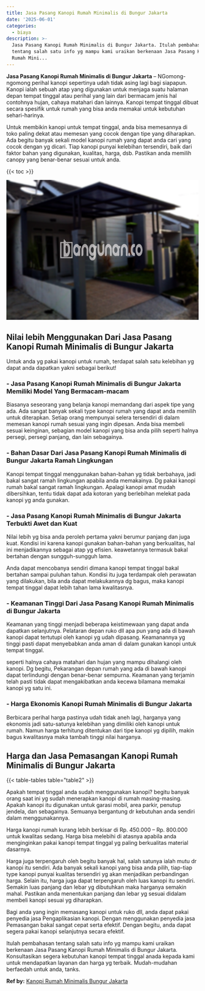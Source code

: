 ```yaml
---
title: Jasa Pasang Kanopi Rumah Minimalis di Bungur Jakarta
date: '2025-06-01'
categories:
  - biaya
description: >-
  Jasa Pasang Kanopi Rumah Minimalis di Bungur Jakarta. Itulah pembahasan
  tentang salah satu info yg mampu kami uraikan berkenaan Jasa Pasang Kanopi
  Rumah Mini...
---
```


**Jasa Pasang Kanopi Rumah Minimalis di Bungur Jakarta** – NGomong-ngomong perihal kanopi sepertinya udah tidak asing lagi bagi siapapun. Kanopi ialah sebuah atap yang digunakan untuk menjaga suatu halaman depan tempat tinggal atau perihal yang lain dari bermacam jenis hal contohnya hujan, cahaya matahari dan lainnya. Kanopi tempat tinggal dibuat secara spesifik untuk rumah yang bisa anda memakai untuk kebutuhan sehari-harinya.

Untuk membikin kanopi untuk tempat tinggal, anda bisa memesannya di toko paling dekat atau memesan yang cocok dengan tipe yang diharapkan. Ada begitu banyak sekali model kanopi rumah yang dapat anda cari yang cocok dengan yg dicari. Tiap kanopi punyai kelebihan tersendiri, baik dari faktor bahan yang digunakan, kualitas, harga, dsb. Pastikan anda memilih canopy yang benar-benar sesuai untuk anda.

{{< toc >}}

![Jasa Pasang Kanopi Rumah Minimalis di Bungur Jakarta](/images/harga-kanopi-minimalis-48.png)

## Nilai lebih Menggunakan Dari Jasa Pasang Kanopi Rumah Minimalis di Bungur Jakarta

Untuk anda yg pakai kanopi untuk rumah, terdapat salah satu kelebihan yg dapat anda dapatkan yakni sebagai berikut!

### \- Jasa Pasang Kanopi Rumah Minimalis di Bungur Jakarta Memiliki Model Yang Bermacam-macam

Biasanya seseorang yang belanja kanopi memandang dari aspek tipe yang ada. Ada sangat banyak sekali type kanopi rumah yang dapat anda memilih untuk diterapkan. Setiap orang mempunyai selera tersendiri di dalam memesan kanopi rumah sesuai yang ingin dipesan. Anda bisa membeli sesuai keinginan, sebagian model kanopi yang bisa anda pilih seperti halnya persegi, persegi panjang, dan lain sebagainya.

### \- Bahan Dasar Dari Jasa Pasang Kanopi Rumah Minimalis di Bungur Jakarta Ramah Lingkungan

Kanopi tempat tinggal menggunakan bahan-bahan yg tidak berbahaya, jadi bakal sangat ramah lingkungan apabila anda memakainya. Dg pakai kanopi rumah bakal sangat ramah lingkungan. Apalagi kanopi amat mudah dibersihkan, tentu tidak dapat ada kotoran yang berlebihan melekat pada kanopi yg anda gunakan.

### \- Jasa Pasang Kanopi Rumah Minimalis di Bungur Jakarta Terbukti Awet dan Kuat

Nilai lebih yg bisa anda peroleh pertama yakni berumur panjang dan juga kuat. Kondisi ini karena kanopi gunakan bahan-bahan yang berkualitas, hal ini menjadikannya sebagai atap yg efisien. keawetannya termasuk bakal bertahan dengan sungguh-sungguh lama.

Anda dapat mencobanya sendiri dimana kanopi tempat tinggal bakal bertahan sampai puluhan tahun. Kondisi itu juga terdampak oleh perawatan yang dilakukan, bila anda dapat melakukannya dg bagus, maka kanopi tempat tinggal dapat lebih tahan lama kwalitasnya.

### \- Keamanan Tinggi Dari Jasa Pasang Kanopi Rumah Minimalis di Bungur Jakarta

Keamanan yang tinggi menjadi beberapa keistimewaan yang dapat anda dapatkan selanjutnya. Pelataran depan ruko dll apa pun yang ada di bawah kanopi dapat tertutupi oleh kanopi yg udah dipasang. Keamanannya yg tinggi pasti dapat menyebabkan anda aman di dalam gunakan kanopi untuk tempat tinggal.

seperti halnya cahaya matahari dan hujan yang mampu dihalangi oleh kanopi. Dg begitu, Pekarangan depan rumah yang ada di bawah kanopi dapat terlindungi dengan benar-benar sempurna. Keamanan yang terjamin telah pasti tidak dapat mengakibatkan anda kecewa bilamana memakai kanopi yg satu ini.

### \- Harga Ekonomis Kanopi Rumah Minimalis di Bungur Jakarta

Berbicara perihal harga pastinya udah tidak aneh lagi, harganya yang ekonomis jadi satu-satunya kelebihan yang dimiliki oleh kanopi untuk rumah. Namun harga terhitung ditentukan dari tipe kanopi yg dipilih, makin bagus kwalitasnya maka tambah tinggi nilai harganya.

## Harga dan Jasa Pemasangan Kanopi Rumah Minimalis di Bungur Jakarta

{{< table-tables table="table2" >}}

Apakah tempat tinggal anda sudah menggunakan kanopi? begitu banyak orang saat ini yg sudah menerapkan kanopi di rumah masing-masing. Apakah kanopi itu digunakan untuk garasi mobil, area parkir, penutup jendela, dan sebagainya. Semuanya bergantung dr kebutuhan anda sendiri dalam menggunakannya.

Harga kanopi rumah kurang lebih berkisar di Rp. 450.000 – Rp. 800.000 untuk kwalitas sedang. Harga bisa melebihi di atasnya apabila anda menginginkan pakai kanopi tempat tinggal yg paling berkualitas material dasarnya.

Harga juga terpengaruh oleh begitu banyak hal, salah satunya ialah mutu dr kanopi itu sendiri. Ada banyak sekali kanopi yang bisa anda pilih, tiap-tiap type kanopi punyai kualitas tersendiri yg akan menjadikan perbandingan harga. Selain itu, harga juga dapat terpengaruh oleh luas kanopi itu sendiri. Semakin luas panjang dan lebar yg dibutuhkan maka harganya semakin mahal. Pastikan anda menentukan panjang dan lebar yg sesuai didalam membeli kanopi sesuai yg diharapkan.

Bagi anda yang ingin memasang kanopi untuk ruko dll, anda dapat pakai penyedia jasa Pengaplikasian kanopi. Dengan menggunakan penyedia jasa Pemasangan bakal sangat cepat serta efektif. Dengan begitu, anda dapat segera pakai kanopi selanjutnya secara efektif.

Itulah pembahasan tentang salah satu info yg mampu kami uraikan berkenaan Jasa Pasang Kanopi Rumah Minimalis di Bungur Jakarta. Konsultasikan segera kebutuhan kanopi tempat tinggal anada kepada kami untuk mendapatkan layanan dan harga yg terbaik. Mudah-mudahan berfaedah untuk anda, tanks.

**Ref by:**  [Kanopi Rumah Minimalis Bungur Jakarta](https://id.wikipedia.org/wiki/Kanopi)
